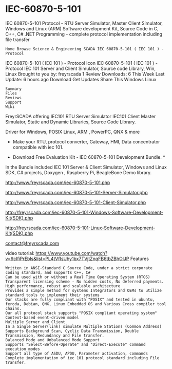 # IEC-60870-5-101
IEC 60870-5-101 Protocol - RTU Server Simulator, Master Client Simulator, Windows and Linux (ARM) Software development Kit, 
Source Code in C, C++, C# .NET Programming - complete protocol implementation including file transfer 



    Home Browse Science & Engineering SCADA IEC 60870-5-101 ( IEC 101 ) - Protocol 

IEC 60870-5-101 ( IEC 101 ) - Protocol Icon
IEC 60870-5-101 ( IEC 101 ) - Protocol
IEC 101 Server and Client Simulator, Source code Library, Win, Linux
Brought to you by: freyrscada
1 Review
Downloads: 6 This Week
Last Update: 6 hours ago
Download
Get Updates
Share This
Windows Linux

    Summary
    Files
    Reviews
    Support
    Wiki

FreyrSCADA offering
IEC101 RTU Server Simulator IEC101 Client Master Simulator, Static and Dynamic Libraries, Source Code Library.

Driver for Windows, POSIX Linux, ARM , PowerPC, QNX & more

* Make your RTU, protocol converter, Gateway, HMI, Data concentrator compatible with iec 101.

* Download Free Evaluation Kit - IEC 60870-5-101 Development Bundle. *

In the Bundle included IEC 101 Server & Client Simulator, Windows and Linux SDK, C# projects, Doxygen , Raspberry Pi, BeagleBone Demo library.

http://www.freyrscada.com/iec-60870-5-101.php


http://www.freyrscada.com/iec-60870-5-101-Server-Simulator.php

http://www.freyrscada.com/iec-60870-5-101-Client-Simulator.php

http://freyrscada.com/iec-60870-5-101-Windows-Software-Development-Kit(SDK).php

http://freyrscada.com/iec-60870-5-101-Linux-Software-Development-Kit(SDK).php

contact@freyrscada.com

video tutorial:
https://www.youtube.com/watch?v=9clfiPrEbls&list=PL4tVfIsUhy1bx7TVjtZnqFB6tbZBhOlJP
Features

    Written in ANSI-Standard C Source Code, under a strict corporate coding standard, and supports C++, C#
    Can be used with or without a Real Time Operating System (RTOS)
    Transparent licensing scheme - No hidden costs, No deferred payments.
    High performance, robust and scalable architecture
    Provides a simple method for systems Integrators and OEMs to utilize standard tools to implement their systems
    Our stacks are fully compliant with "POSIX" and tested in ubuntu, feroda, Debian, QNX, Linux Embedded OS and Various Cross compiler tool chains.
    Our all protocol stack supports "POSIX compliant operating system"
    Context-based event-driven model
    Multiple Server and Client
    In a Single Server(link) simulate Multiple Stations (Common Address)
    Supports Background Scan, Cyclic Data Transmission, Double Transmission, Redundancy and File transfer.
    Balanced Mode and Unbalanced Mode Support
    Supports "Select-Before-Operate" and "Direct-Execute" command execution modes
    Support all type of ASDU, APDU, Parameter activation, commands
    Complete implementation of iec 101 protocol standard including File transfer.


